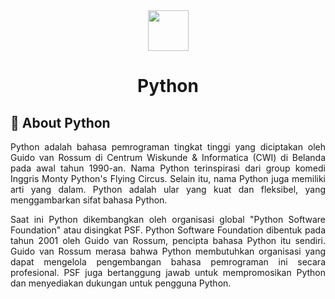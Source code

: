 <div align="center">
<img src="https://www.svgrepo.com/show/354238/python.svg" width="65">
<h1>Python</h1>
</div>
<h2>📜 About Python</h2>
<p align="justify">Python adalah bahasa pemrograman tingkat tinggi yang diciptakan oleh Guido van Rossum di Centrum Wiskunde &
Informatica (CWI) di Belanda pada awal tahun 1990-an. Nama Python terinspirasi dari group komedi Inggris Monty Python's Flying Circus. Selain itu, nama Python juga memiliki arti yang dalam. Python adalah ular yang kuat dan fleksibel, yang menggambarkan sifat bahasa Python.
</p>
<p align="justify">Saat ini Python dikembangkan oleh organisasi global "Python Software Foundation" atau disingkat PSF. Python Software Foundation dibentuk pada tahun 2001 oleh Guido van Rossum, pencipta bahasa Python itu sendiri. Guido van Rossum merasa bahwa Python membutuhkan organisasi yang dapat mengelola pengembangan bahasa pemrograman ini secara profesional. PSF juga bertanggung jawab untuk mempromosikan Python dan menyediakan dukungan untuk pengguna Python.
</p>
<!-- <h2>🪧 Tujuan</h2>
<p align="justify">Tujuan dibuatnya repository ini adalah untuk mencatat dan mempresentasikan perjalanan saya dalam belajar bahasa pemrograman Python. Saya juga diharapkan bisa mengajarkan kembali materi yang saya pelajari kepada orang lain. Ini adalah teknik belajar saya, menulis kode sambil menerangkan penggunaan dari kode tersebut sesuai dengan anjuran para senior. Meskipun penjelasan saya kurang lengkap atau sulit dimengerti.</p> -->
